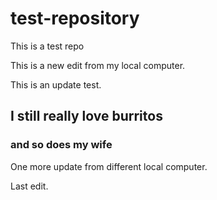 # test-repository
This is a test repo

This is a new edit from my local computer.

This is an update test.

## I still really love burritos

### and so does my wife

One more update from different local computer.

Last edit.